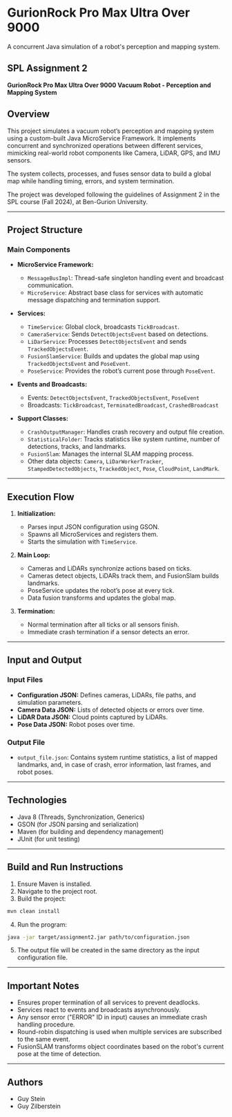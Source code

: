 
# GurionRock Pro Max Ultra Over 9000
A concurrent Java simulation of a robot's perception and mapping system.

## SPL Assignment 2
**GurionRock Pro Max Ultra Over 9000 Vacuum Robot - Perception and Mapping System**

## Overview
This project simulates a vacuum robot’s perception and mapping system using a custom-built Java MicroService Framework.
It implements concurrent and synchronized operations between different services, mimicking real-world robot components like Camera, LiDAR, GPS, and IMU sensors.

The system collects, processes, and fuses sensor data to build a global map while handling timing, errors, and system termination.

The project was developed following the guidelines of Assignment 2 in the SPL course (Fall 2024), at Ben-Gurion University.

---

## Project Structure

### Main Components
- **MicroService Framework:**
  - `MessageBusImpl`: Thread-safe singleton handling event and broadcast communication.
  - `MicroService`: Abstract base class for services with automatic message dispatching and termination support.
    
- **Services:**
  - `TimeService`: Global clock, broadcasts `TickBroadcast`.
  - `CameraService`: Sends `DetectObjectsEvent` based on detections.
  - `LiDarService`: Processes `DetectObjectsEvent` and sends `TrackedObjectsEvent`.
  - `FusionSlamService`: Builds and updates the global map using `TrackedObjectsEvent` and `PoseEvent`.
  - `PoseService`: Provides the robot’s current pose through `PoseEvent`.

- **Events and Broadcasts:**
  - Events: `DetectObjectsEvent`, `TrackedObjectsEvent`, `PoseEvent`
  - Broadcasts: `TickBroadcast`, `TerminatedBroadcast`, `CrashedBroadcast`

- **Support Classes:**
  - `CrashOutputManager`: Handles crash recovery and output file creation.
  - `StatisticalFolder`: Tracks statistics like system runtime, number of detections, tracks, and landmarks.
  - `FusionSlam`: Manages the internal SLAM mapping process.
  - Other data objects: `Camera`, `LiDarWorkerTracker`, `StampedDetectedObjects`, `TrackedObject`, `Pose`, `CloudPoint`, `LandMark`.

---

## Execution Flow

1. **Initialization:**
   - Parses input JSON configuration using GSON.
   - Spawns all MicroServices and registers them.
   - Starts the simulation with `TimeService`.

2. **Main Loop:**
   - Cameras and LiDARs synchronize actions based on ticks.
   - Cameras detect objects, LiDARs track them, and FusionSlam builds landmarks.
   - PoseService updates the robot’s pose at every tick.
   - Data fusion transforms and updates the global map.

3. **Termination:**
   - Normal termination after all ticks or all sensors finish.
   - Immediate crash termination if a sensor detects an error.

---

## Input and Output

### Input Files
- **Configuration JSON:** Defines cameras, LiDARs, file paths, and simulation parameters.
- **Camera Data JSON:** Lists of detected objects or errors over time.
- **LiDAR Data JSON:** Cloud points captured by LiDARs.
- **Pose Data JSON:** Robot poses over time.

### Output File
- `output_file.json`: Contains system runtime statistics, a list of mapped landmarks, and, in case of crash, error information, last frames, and robot poses.

---

## Technologies
- Java 8 (Threads, Synchronization, Generics)
- GSON (for JSON parsing and serialization)
- Maven (for building and dependency management)
- JUnit (for unit testing)

---

## Build and Run Instructions

1. Ensure Maven is installed.
2. Navigate to the project root.
3. Build the project:
```bash
mvn clean install
```
4. Run the program:
```bash
java -jar target/assignment2.jar path/to/configuration.json
```
5. The output file will be created in the same directory as the input configuration file.

---

## Important Notes

- Ensures proper termination of all services to prevent deadlocks.
- Services react to events and broadcasts asynchronously.
- Any sensor error ("ERROR" ID in input) causes an immediate crash handling procedure.
- Round-robin dispatching is used when multiple services are subscribed to the same event.
- FusionSLAM transforms object coordinates based on the robot's current pose at the time of detection.

---

## Authors

- Guy Stein
- Guy Zilberstein
